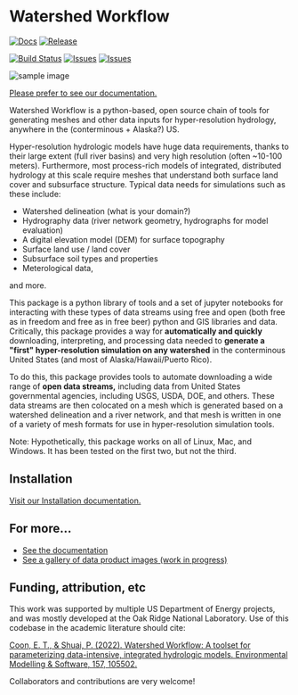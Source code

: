 # Watershed Workflow
[![Docs](https://img.shields.io/badge/docs-link-blue?style=for-the-badge)](https://environmental-modeling-workflows.github.io/watershed-workflow/build/html/index.html)
[![Release](https://img.shields.io/github/v/release/environmental-modeling-workflows/watershed-workflow?display_name=release&style=for-the-badge)](https://github.com/environmental-modeling-workflows/watershed-workflow/releases/tag/watershed-workflow-1.1.0)

[![Build Status](https://img.shields.io/github/actions/workflow/status/environmental-modeling-workflows/watershed-workflow/main.yml?label=tests&style=for-the-badge)](https://github.com/environmental-modeling-workflows/watershed-workflow/actions)
[![Issues](https://img.shields.io/github/issues/environmental-modeling-workflows/watershed-workflow?style=for-the-badge)](https://github.com/environmental-modeling-workflows/watershed-workflow/issues)
[![Issues](https://img.shields.io/github/issues-pr/environmental-modeling-workflows/watershed-workflow?style=for-the-badge)](https://github.com/environmental-modeling-workflows/watershed-workflow/pulls)

![sample image](https://environmental-modeling-workflows.github.io/watershed-workflow/build/html/_images/watershed_workflow.png "Example output of the Coweeta Hydrologic Lab watersheds across scales.")

[Please prefer to see our documentation.](https://environmental-modeling-workflows.github.io/watershed-workflow/build/html/index.html)

Watershed Workflow is a python-based, open source chain of tools for generating meshes and other data inputs for hyper-resolution hydrology, anywhere in the (conterminous + Alaska?) US.  

Hyper-resolution hydrologic models have huge data requirements, thanks to their large extent (full river basins) and very high resolution (often ~10-100 meters).  Furthermore, most process-rich models of integrated, distributed hydrology at this scale require meshes that understand both surface land cover and subsurface structure.  Typical data needs for simulations such as these include:

* Watershed delineation (what is your domain?)
* Hydrography data (river network geometry, hydrographs for model evaluation)
* A digital elevation model (DEM) for surface topography
* Surface land use / land cover
* Subsurface soil types and properties
* Meterological data,

and more.

This package is a python library of tools and a set of jupyter notebooks for interacting with these types of data streams using free and open (both free as in freedom and free as in free beer) python and GIS libraries and data.  Critically, this package provides a way for **automatically and quickly** downloading, interpreting, and processing data needed to **generate a "first" hyper-resolution simulation on any watershed** in the conterminous United States (and most of Alaska/Hawaii/Puerto Rico).

To do this, this package provides tools to automate downloading a wide range of **open data streams,** including data from United States governmental agencies, including USGS, USDA, DOE, and others.  These data streams are then colocated on a mesh which is generated based on a watershed delineation and a river network, and that mesh is written in one of a variety of mesh formats for use in hyper-resolution simulation tools.

Note: Hypothetically, this package works on all of Linux, Mac, and Windows.  It has been tested on the first two, but not the third.

## Installation

[Visit our Installation documentation.](https://environmental-modeling-workflows.github.io/watershed-workflow/build/html/install.html)

## For more...

* [See the documentation](https://environmental-modeling-workflows.github.io/watershed-workflow)
* [See a gallery of data product images (work in progress)](https://environmental-modeling-workflows.github.io/watershed-workflow/build/html/gallery.html)

## Funding, attribution, etc

This work was supported by multiple US Department of Energy projects, and was mostly developed at the Oak Ridge National Laboratory.  Use of this codebase in the academic literature should cite:

[Coon, E. T., & Shuai, P. (2022). Watershed Workflow: A toolset for parameterizing data-intensive, integrated hydrologic models. Environmental Modelling & Software, 157, 105502.](https://doi.org/10.1016/j.envsoft.2022.105502)

Collaborators and contributions are very welcome!
